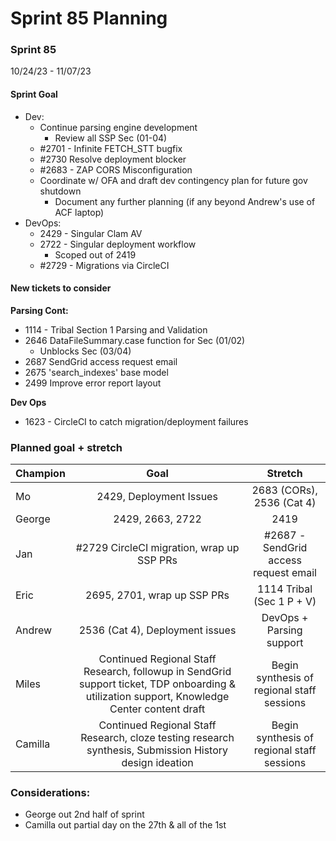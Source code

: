 # Sprint 85 Planning

### Sprint 85

10/24/23 - 11/07/23

#### Sprint Goal

* Dev:
  * Continue parsing engine development
    * Review all SSP Sec (01-04)
  * \#2701 - Infinite FETCH\_STT bugfix
  * \#2730 Resolve deployment blocker
  * \#2683 - ZAP CORS Misconfiguration
  * Coordinate w/ OFA and draft dev contingency plan for future gov shutdown
    * Document any further planning (if any beyond Andrew's use of ACF laptop)
* DevOps:
  * 2429 - Singular Clam AV
  * 2722 - Singular deployment workflow
    * Scoped out of 2419
  * \#2729 - Migrations via CircleCI

#### New tickets to consider

**Parsing Cont:**

* 1114 - Tribal Section 1 Parsing and Validation
* 2646 DataFileSummary.case function for Sec (01/02)
  * Unblocks Sec (03/04)
* 2687 SendGrid access request email
* 2675 'search\_indexes' base model
* 2499 Improve error report layout

**Dev Ops**

* 1623 - CircleCI to catch migration/deployment failures

### Planned goal + stretch

| Champion |                                                                     Goal                                                                     |                   Stretch                  |
| -------- | :------------------------------------------------------------------------------------------------------------------------------------------: | :----------------------------------------: |
| Mo       |                                                            2429, Deployment Issues                                                           |          2683 (CORs), 2536 (Cat 4)         |
| George   |                                                               2429, 2663, 2722                                                               |                    2419                    |
| Jan      |                                                   #2729 CircleCI migration, wrap up SSP PRs                                                  |    #2687 - SendGrid access request email   |
| Eric     |                                                          2695, 2701, wrap up SSP PRs                                                         |          1114 Tribal (Sec 1 P + V)         |
| Andrew   |                                                        2536 (Cat 4), Deployment issues                                                       |          DevOps + Parsing support          |
| Miles    | Continued Regional Staff Research, followup in SendGrid support ticket, TDP onboarding & utilization support, Knowledge Center content draft | Begin synthesis of regional staff sessions |
| Camilla  |                    Continued Regional Staff Research, cloze testing research synthesis, Submission History design ideation                   | Begin synthesis of regional staff sessions |

### Considerations:

* George out 2nd half of sprint
* Camilla out partial day on the 27th & all of the 1st

